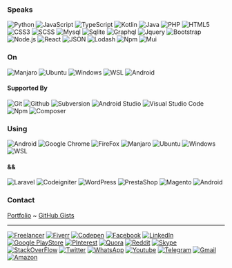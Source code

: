 ### Speaks

![Python](https://img.shields.io/badge/-Python-000?&logo=Python)
![JavaScript](https://img.shields.io/badge/-JavaScript-000?&logo=JavaScript)
![TypeScript](https://img.shields.io/badge/-TypeScript-000?&logo=TypeScript)
![Kotlin](https://img.shields.io/badge/-Kotlin-000?&logo=kotlin)
![Java](https://img.shields.io/badge/-Java-000?&logo=java)
![PHP](https://img.shields.io/badge/-PHP-000?&logo=php)
![HTML5](https://img.shields.io/badge/-HTML5-000?&logo=html5)
![CSS3](https://img.shields.io/badge/-CSS3-000?&logo=css3)
![SCSS](https://img.shields.io/badge/-SCSS-000?&logo=sass)
![Mysql](https://img.shields.io/badge/-Mysql-000?&logo=mysql)
![Sqlite](https://img.shields.io/badge/-Sqlite-000?&logo=sqlite)
![Graphql](https://img.shields.io/badge/-Graphql-000?&logo=graphql)
![Jquery](https://img.shields.io/badge/-Jquery-000?&logo=jquery)
![Bootstrap](https://img.shields.io/badge/-Bootstrap-000?&logo=bootstrap)
![Node.js](https://img.shields.io/badge/-Node.js-000?&logo=node.js)
![React](https://img.shields.io/badge/-React-000?&logo=React)
![JSON](https://img.shields.io/badge/-JSON-000?&logo=json)
![Lodash](https://img.shields.io/badge/-Lodash-000?&logo=lodash)
![Npm](https://img.shields.io/badge/-Npm-000?&logo=npm)
![Mui](https://img.shields.io/badge/-Mui-000?&logo=mui)

### On

![Manjaro](https://img.shields.io/badge/-Manjaro-000?&logo=manjaro)
![Ubuntu](https://img.shields.io/badge/-Ubuntu-000?&logo=ubuntu)
![Windows](https://img.shields.io/badge/-Windows-000?&logo=windows)
![WSL](https://img.shields.io/badge/-WSL-000?&logo=ubuntu)
![Android](https://img.shields.io/badge/-Android-000?&logo=android)

#### Supported By

![Git](https://img.shields.io/badge/-Git-000?&logo=git)
![Github](https://img.shields.io/badge/-Github-000?&logo=github)
![Subversion](https://img.shields.io/badge/-Subversion-000?&logo=subversion)
![Android Studio](https://img.shields.io/badge/-Android%20Studio-000?&logo=androidstudio)
![Visual Studio Code](https://img.shields.io/badge/-Visual%20Studio%20Code-000?&logo=visualstudiocode)
![Npm](https://img.shields.io/badge/-Npm-000?&logo=npm)
![Composer](https://img.shields.io/badge/-Composer-000?&logo=composer)

### Using

![Android](https://img.shields.io/badge/-Android-000?&logo=android)
![Google Chrome](https://img.shields.io/badge/-Google%20Chrome-000?&logo=googlechrome)
![FireFox](https://img.shields.io/badge/-Firefox-000?&logo=firefox)
![Manjaro](https://img.shields.io/badge/-Manjaro-000?&logo=manjaro)
![Ubuntu](https://img.shields.io/badge/-Ubuntu-000?&logo=ubuntu)
![Windows](https://img.shields.io/badge/-Windows-000?&logo=windows)
![WSL](https://img.shields.io/badge/-WSL-000?&logo=ubuntu)

#### &&

![Laravel](https://img.shields.io/badge/-Laravel-000?&logo=laravel)
![Codeigniter](https://img.shields.io/badge/-Codeigniter-000?&logo=codeigniter)
![WordPress](https://img.shields.io/badge/-WordPress-000?&logo=wordpress)
![PrestaShop](https://img.shields.io/badge/-PrestaShop-000?&logo=prestashop)
![Magento](https://img.shields.io/badge/-Magento-000?&logo=magento)
![Android](https://img.shields.io/badge/-Android-000?&logo=android)

### Contact

[Portfolio](https://tyganeutronics.com) ~ [GitHub Gists](https://gists.github.com/richard-muvirimi)

---

[![Freelancer](https://img.shields.io/badge/-Freelancer-000?&logo=freelancer)](https://www.freelancer.com/u/tygalive.html)
[![Fiverr](https://img.shields.io/badge/-Fiverr-000?&logo=fiverr)](https://www.fiverr.com/richardmuvirimi)
[![Codepen](https://img.shields.io/badge/-Codepen-000?&logo=Codepen)](https://codepen.io/tygalive)
[![Facebook](https://img.shields.io/badge/-Facebook-000?&logo=facebook)](https://www.facebook.com/richard.muvirimi)
[![LinkedIn](https://img.shields.io/badge/-LinkedIn-000?&logo=linkedin)](https://www.linkedin.com/in/richard-muvirimi-0a7744123)
[![Google PlayStore](https://img.shields.io/badge/-Google%20PlayStore-000?&logo=googleplay)](https://play.google.com/store/apps/dev?id=4619823602934104438)
[![PInterest](https://img.shields.io/badge/-PInterest-000?&logo=pinterest)](https://www.pinterest.com/richardmuvirimi/)
[![Quora](https://img.shields.io/badge/-Quora-000?&logo=quora)](https://www.quora.com/profile/Richard-Muvirimi)
[![Reddit](https://img.shields.io/badge/-Reddit-000?&logo=reddit)](https://www.reddit.com/user/tygalive)
[![Skype](https://img.shields.io/badge/-Skype-000?&logo=skype)](skype:tygalive_1?chat)
[![StackOverFlow](https://img.shields.io/badge/-StackOverFlow-000?&logo=stackoverflow)](https://stackoverflow.com/users/5956589/richard-muvirimi)
[![Twitter](https://img.shields.io/badge/-Twitter-000?&logo=twitter)](https://twitter.com/rich4rdmuvirimi)
[![WhatsApp](https://img.shields.io/badge/-WhatsApp-000?&logo=whatsapp)](https://wa.me/263774790262)
[![Youtube](https://img.shields.io/badge/-Youtube-000?&logo=youtube)](https://www.youtube.com/channel/UC5rQScP8BWDiFaHnzAyfMhw)
[![Telegram](https://img.shields.io/badge/-Telegram-000?&logo=telegram)](https://t.me/RichardMuvirimi)
[![Gmail](https://img.shields.io/badge/-Gmail-000?&logo=gmail)](mailto:rich4ardmuvirimi@gmail.com?Subject=Hello+Richard)
[![Amazon](https://img.shields.io/badge/-Amazon-000?&logo=amazon)](https://www.amazon.com/s?i=mobile-apps&rh=p_4%3ATyga+Neutronics&search-type=ss&ref=nav_custrec_signin)

